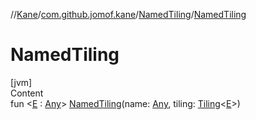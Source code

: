 //[Kane](../../index.md)/[com.github.jomof.kane](../index.md)/[NamedTiling](index.md)/[NamedTiling](-named-tiling.md)



# NamedTiling  
[jvm]  
Content  
fun <[E](index.md) : [Any](https://kotlinlang.org/api/latest/jvm/stdlib/kotlin/-any/index.html)> [NamedTiling](-named-tiling.md)(name: [Any](https://kotlinlang.org/api/latest/jvm/stdlib/kotlin/-any/index.html), tiling: [Tiling](../-tiling/index.md)<[E](index.md)>)  



